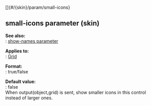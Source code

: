 []{#/{skin}/param/small-icons}    
## small-icons parameter (skin)    
**See also:**    
:   [show-names parameter](ref/%7Bskin%7D/param/show-names)    
<!-- -->    
**Applies to:**    
:   [Grid](ref/%7Bskin%7D/control/grid)    
<!-- -->    
**Format:**    
:   true/false    
<!-- -->    
**Default value:**    
:   false    
When output(object,grid) is sent, show smaller icons in this control    
instead of larger ones.  